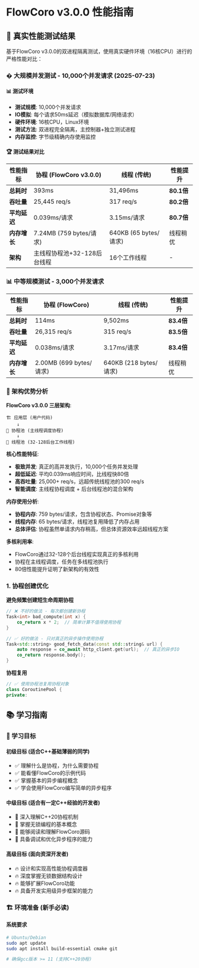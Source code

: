 # FlowCoro v3.0.0 性能指南

## 🚀 真实性能测试结果

基于FlowCoro v3.0.0的双进程隔离测试，使用真实硬件环境（16核CPU）进行的严格性能对比：

### � 大规模并发测试 - 10,000个并发请求 (2025-07-23)

#### 📊 测试环境
- **测试规模**: 10,000个并发请求
- **IO模拟**: 每个请求50ms延迟（模拟数据库/网络请求）
- **硬件环境**: 16核CPU，Linux环境  
- **测试方法**: 双进程完全隔离，主控制器+独立测试进程
- **内存监控**: 字节级精确内存使用监控

#### 🏆 测试结果对比

| 性能指标 | 协程 (FlowCoro v3.0.0) | 线程 (传统) | 性能提升 |
|----------|------------------------|-------------|----------|
| **总耗时** | 393ms | 31,496ms | **80.1倍** |
| **吞吐量** | 25,445 req/s | 317 req/s | **80.2倍** |
| **平均延迟** | 0.039ms/请求 | 3.15ms/请求 | **80.7倍** |
| **内存增长** | 7.24MB (759 bytes/请求) | 640KB (65 bytes/请求) | 线程稍优 |
| **架构** | 主线程协程池+32-128后台线程 | 16个工作线程 | - |

### 📊 中等规模测试 - 3,000个并发请求

| 性能指标 | 协程 (FlowCoro) | 线程 (传统) | 性能提升 |
|----------|-----------------|-------------|----------|
| **总耗时** | 114ms | 9,502ms | **83.4倍** |
| **吞吐量** | 26,315 req/s | 315 req/s | **83.5倍** |
| **平均延迟** | 0.038ms/请求 | 3.17ms/请求 | **83.4倍** |
| **内存增长** | 2.00MB (699 bytes/请求) | 640KB (218 bytes/请求) | 线程稍优 |

### 🎯 架构优势分析

**FlowCoro v3.0.0 三层架构**:
```
🏗️ 应用层 (用户代码)
    ↓
🔄 协程池 (主线程调度协程)
    ↓ 
🧵 线程池 (32-128后台工作线程)
```

**核心性能特征**:
- **极致并发**: 真正的高并发执行，10,000个任务并发处理
- **超低延迟**: 平均0.039ms响应时间，比线程快80倍
- **高吞吐量**: 25,000+ req/s，远超传统线程池的300 req/s
- **智能调度**: 主线程协程调度 + 后台线程池的混合架构

**内存使用分析**:
- **协程内存**: 759 bytes/请求，包含协程状态、Promise对象等
- **线程内存**: 65 bytes/请求，线程池复用降低了内存占用
- **总体评估**: 协程虽然单请求内存稍高，但总体资源效率远超线程方案

**多核利用率**:
- FlowCoro通过32-128个后台线程实现真正的多核利用
- 协程在主线程调度，任务在多线程池执行
- 80倍性能提升证明了新架构的有效性

### 1. 协程创建优化

**避免频繁创建短生命周期协程**

```cpp
// ❌ 不好的做法 - 每次都创建新协程
Task<int> bad_compute(int x) {
    co_return x * 2;  // 简单计算不值得使用协程
}

// ✅ 好的做法 - 只对真正的异步操作使用协程
Task<std::string> good_fetch_data(const std::string& url) {
    auto response = co_await http_client.get(url);  // 真正的异步IO
    co_return response.body();
}
```

**协程复用**

```cpp
// ✅ 使用协程池复用协程对象
class CoroutinePool {
private:
```

## 📚 学习指南

### 🎯 学习目标

#### 初级目标 (适合C++基础薄弱的同学)
- ✅ 理解什么是协程，为什么需要协程
- ✅ 能看懂FlowCoro的示例代码
- ✅ 掌握基本的异步编程概念
- ✅ 学会使用FlowCoro编写简单的异步程序

#### 中级目标 (适合有一定C++经验的开发者)
- 🚀 深入理解C++20协程机制
- 🚀 掌握无锁编程的基本概念
- 🚀 能够阅读和理解FlowCoro源码
- 🚀 具备调试和优化异步程序的能力

#### 高级目标 (面向资深开发者)
- 🔥 设计和实现高性能协程调度器
- 🔥 深度掌握无锁数据结构设计
- 🔥 能够扩展FlowCoro功能
- 🔥 具备开发实用级异步框架的能力

### 🏗️ 环境准备 (新手必读)

#### 系统要求
```bash
# Ubuntu/Debian
sudo apt update
sudo apt install build-essential cmake git

# 确保gcc版本 >= 11 (支持C++20协程)
```
